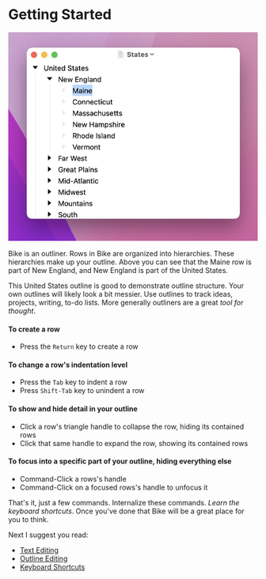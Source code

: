 # Getting Started

![This is Bike](.gitbook/assets/bike.png)

Bike is an outliner. Rows in Bike are organized into hierarchies. These hierarchies make up your outline. Above you can see that the Maine row is part of New England, and New England is part of the United States.

This United States outline is good to demonstrate outline structure. Your own outlines will likely look a bit messier. Use outlines to track ideas, projects, writing, to-do lists. More generally outliners are a great _tool for thought_.

#### To create a row

* Press the `Return` key to create a row

#### To change a row's indentation level

* Press the `Tab` key to indent a row
* Press `Shift-Tab` key to unindent a row

#### To show and hide detail in your outline

* Click a row's triangle handle to collapse the row, hiding its contained rows
* Click that same handle to expand the row, showing its contained rows

#### To focus into a specific part of your outline, hiding everything else

* Command-Click a rows's handle
* Command-Click on a focused rows's handle to unfocus it

That's it, just a few commands. Internalize these commands. _Learn the keyboard shortcuts_. Once you've done that Bike will be a great place for you to think.

Next I suggest you read:

* [Text Editing](using-bike/text-editing.md)
* [Outline Editing](using-bike/outline-editing.md)
* [Keyboard Shortcuts](keyboard-shortcuts.md)
